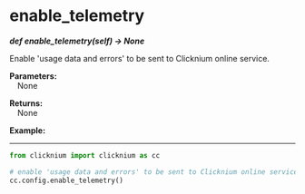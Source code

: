 
# enable_telemetry

***def enable_telemetry(self) -> None*** 

Enable 'usage data and errors' to be sent to Clicknium online service.

**Parameters:**  
    &emsp;None

**Returns:**  
    &emsp;None

**Example:**
***
```python
from clicknium import clicknium as cc

# enable 'usage data and errors' to be sent to Clicknium online service
cc.config.enable_telemetry()

```